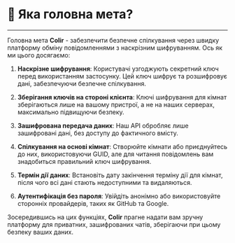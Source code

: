 # 🎯 Яка головна мета?

---

Головна мета **Colir** - забезпечити безпечне спілкування через швидку платформу обміну повідомленнями з наскрізним шифруванням. Ось як ми цього досягаємо:

1. **Наскрізне шифрування**: Користувачі узгоджують секретний ключ перед використанням застосунку. Цей ключ шифрує та розшифровує дані, забезпечуючи безпечне спілкування.

2. **Зберігання ключів на стороні клієнта**: Ключі шифрування для кімнат зберігаються лише на вашому пристрої, а не на наших серверах, максимально підвищуючи безпеку.

3. **Зашифрована передача даних**: Наш API обробляє лише зашифровані дані, без доступу до фактичного вмісту.

4. **Спілкування на основі кімнат**: Створюйте кімнати або приєднуйтесь до них, використовуючи GUID, але для читання повідомлень вам знадобиться правильний ключ шифрування.

5. **Термін дії даних**: Встановіть дату закінчення терміну дії для кімнат, після чого всі дані стають недоступними та видаляються.

6. **Аутентифікація без пароля**: Увійдіть анонімно або використовуйте сторонніх провайдерів, таких як GitHub та Google.

Зосередившись на цих функціях, **Colir** прагне надати вам зручну платформу для приватних, зашифрованих чатів, зберігаючи при цьому безпеку ваших даних.
